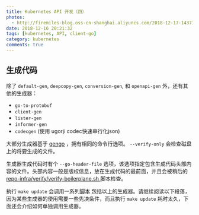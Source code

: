 ```yaml
---
title: Kubernetes API 开发（四）
photos:
  - http://firemiles-blog.oss-cn-shanghai.aliyuncs.com/2018-12-17-143714.jpg
date: 2018-12-16 20:21:32
tags: [kubernetes, API, client-go]
category: kubernetes
comments: true
---
```

## 生成代码

除了 `default-gen`, `deepcopy-gen`, `conversion-gen`, 和 `openapi-gen` 外，还有其他的生成器：

- `go-to-protobuf`
- `client-gen`
- `lister-gen`
- `informer-gen`
- `codecgen` (使用 ugorji codec快速串行化json)

大部分生成器基于 [gengo](https://github.com/kubernetes/gengo) ，拥有相同的命令行选项。 `--verify-only` 会检查磁盘上的将要生成的文件。

生成器生成代码时有个 `--go-header-file` 选项，该选项指定包含生成代码头部内容的文件。头部内容一般是版权信息，放在生成代码的最前面，并且会被稍后的 [repo-infra/verify/verify-boilerplane.sh ](https://git.k8s.io/repo-infra/verify/verify-boilerplate.sh) 脚本检查。

执行 `make update` 会调用一系列[脚本](https://github.com/kubernetes/kubernetes/blob/v1.8.0-alpha.2/hack/update-all.sh#L63-L78) 包括以上的生成器。请继续阅读以下段落，因为某些生成器的使用需要一些先决条件，而且执行 `make update` 耗时太久，下面还会介绍如何单独调用生成器。
<!--more-->
